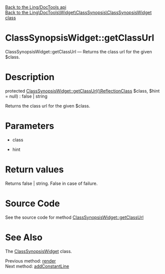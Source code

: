 [Back to the Ling/DocTools api](https://github.com/lingtalfi/DocTools/blob/master/doc/api/Ling/DocTools.md)<br>
[Back to the Ling\DocTools\Widget\ClassSynopsis\ClassSynopsisWidget class](https://github.com/lingtalfi/DocTools/blob/master/doc/api/Ling/DocTools/Widget/ClassSynopsis/ClassSynopsisWidget.md)


ClassSynopsisWidget::getClassUrl
================



ClassSynopsisWidget::getClassUrl — Returns the class url for the given $class.




Description
================


protected [ClassSynopsisWidget::getClassUrl](https://github.com/lingtalfi/DocTools/blob/master/doc/api/Ling/DocTools/Widget/ClassSynopsis/ClassSynopsisWidget/getClassUrl.md)([\ReflectionClass](http://php.net/manual/en/class.reflectionclass.php) $class, $hint = null) : false | string




Returns the class url for the given $class.




Parameters
================


- class

    

- hint

    


Return values
================

Returns false | string.
False in case of failure.







Source Code
===========
See the source code for method [ClassSynopsisWidget::getClassUrl](/blob/master/Widget/ClassSynopsis/ClassSynopsisWidget.php#L329-L347)


See Also
================

The [ClassSynopsisWidget](https://github.com/lingtalfi/DocTools/blob/master/doc/api/Ling/DocTools/Widget/ClassSynopsis/ClassSynopsisWidget.md) class.

Previous method: [render](https://github.com/lingtalfi/DocTools/blob/master/doc/api/Ling/DocTools/Widget/ClassSynopsis/ClassSynopsisWidget/render.md)<br>Next method: [addConstantLine](https://github.com/lingtalfi/DocTools/blob/master/doc/api/Ling/DocTools/Widget/ClassSynopsis/ClassSynopsisWidget/addConstantLine.md)<br>

